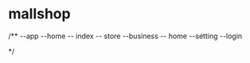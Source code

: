 # mallshop
 
/**
--app --home -- index
             -- store 
      --business -- home
      --setting
      --login

 */